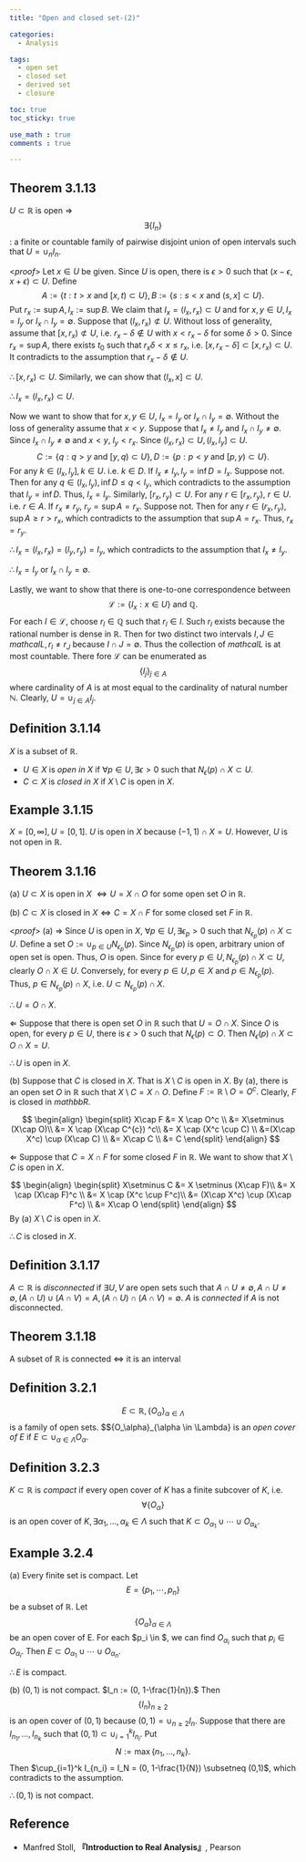 ```yaml
---
title: "Open and closed set-(2)"

categories:
  - Analysis

tags:
  - open set
  - closed set
  - derived set
  - closure

toc: true
toc_sticky: true

use_math : true
comments : true

---
```


## Theorem 3.1.13
$U \subset \mathbb{R}$ is open $\Rightarrow$ $$\exists \{I_n\}$$: a finite or countable family of pairwise disjoint union of open intervals such that $U=\cup_n I_n.$

<*proof*>
Let $x \in U$ be given. Since $U$ is open, there is $\epsilon >0$ such that $(x-\epsilon, x+\epsilon) \subset U.$ Define $$A := \{t: t>x \text{ and } [x,t) \subset U\}, B:=\{s: s<x \text{ and } (s,x] \subset U\} .$$ Put $r_x := \sup A, l_x := \sup B$. We claim that $I_x= (l_x, r_x)\subset U$ and for $x,y \in U, I_x = I_y$ or $I_x \cap I_y =\emptyset.$ Suppose that $(l_x, r_x) \not\subset U.$ Without loss of generality, assume that $[x, r_x) \not\subset U,$ i.e. $r_x - \delta \not\in U$ with $x<r_x-\delta$ for some $\delta>0.$ Since $r_x = \sup A$, there exists $t_0$ such that $r_x\delta < x \leq r_x,$ i.e. $[x, r_x-\delta] \subset [x, r_x) \subset U$. It contradicts to the assumption that $r_x -\delta \not\in U$. 

$\therefore [x, r_x) \subset U.$
Similarly, we can show that $(l_x, x] \subset U.$

$\therefore  I_x = (l_x, r_x) \subset U.$

Now we want to show that for $x,y\in U$, $I_x = I_y$ or $I_x \cap I_y =\emptyset.$ Without the loss of generality assume that $x<y$. Suppose that $I_x \neq I_y$ and $I_x \cap I_y \neq \emptyset.$ Since $I_x \cap I_y \neq \emptyset$ and $x<y$, $l_y < r_x.$ Since $(l_x, r_x) \subset U, (l_x, l_y]\subset U.$ $$C:=\{q: q>y \text{ and } [y,q)\subset U \}, D:= \{p: p<y \text{ and } [p,y) \subset U \}.$$ For any $k\in (l_x, l_y], k\in U.$ i.e. $k\in D.$ If $l_x\neq l_y, l_y = \inf D = l_x.$ Suppose not. Then for any $q \in (l_x, l_y), \inf D \leq q < l_y$, which contradicts to the assumption that $l_y = \inf D$. Thus, $l_x = l_y$.
Similarly, $[r_x, r_y) \subset U$. For any $r \in [r_x, r_y)$, $r \in U.$ i.e. $r\in A.$ If $r_x \neq r_y$, $r_y = \sup A = r_x$. Suppose not. Then for any $r \in (r_x, r_y), \sup A \geq r > r_x$, which contradicts to the assumption that $\sup A = r_x$. Thus, $r_x=r_y$.  

$\therefore I_x = (l_x, r_x) = (l_y, r_y) =I_y$, which contradicts to the assumption that $I_x \neq I_y.$

$\therefore I_x = I_y \text{ or } I_x \cap I_y = \emptyset.$

Lastly, we want to show that there is one-to-one correspondence between $$\mathcal{L} :=\{I_x: x\in U \} \text{ and } \mathbb{Q}.$$ For each $I \in \mathcal{L}$, choose $r_l \in \mathbb{Q}$ such that $r_l \in I.$ Such $r_l$ exists because the rational number is dense in $\mathbb{R}.$ Then for two distinct two intervals $I, J \in mathcal{L}, r_l \neq r_J$ because $I\cap J = \emptyset.$ Thus the collection of $mathcal{L}$ is at most countable. There fore $\mathcal{L}$ can be enumerated as $$\{I_j\}_{j\in A}$$ where cardinality of $A$ is at most equal to the cardinality of natural number $\mathbb{N}.$ Clearly, $U = \cup_{j\in A} I_j$.
$$\tag*{$\square$}$$


## Definition 3.1.14
$X$ is a subset of $\mathbb{R}$.
- $U \in X$ is *open in $X$* if $\forall p \in U, \exists \epsilon >0$ such that $N_\epsilon (p) \cap X \subset U.$
- $C \subset X$ is *closed in $X$* if $X\setminus C$ is open in $X$.

## Example 3.1.15
$X=[0,\infty], U=[0,1]$. $U$ is open in $X$ because $(-1, 1) \cap X = U.$ However, $U$ is not open in $\mathbb{R}.$

## Theorem 3.1.16
(a) $U \subset X$ is open in $X$ $\iff U = X \cap O$ for some open set $O$ in $\mathbb{R}.$

(b) $C \subset X$ is closed in $X \iff C = X \cap F$ for some closed set $F$ in $\mathbb{R}.$

<*proof*>
(a) $\Rightarrow$ Since $U$ is open in $X$, $\forall p\in U, \exists\epsilon_p >0$ such that $N_{\epsilon_p}(p) \cap X \subset U.$ Define a set $O := \cup_{p \in U} N_{\epsilon_p}(p).$ Since $N_{\epsilon_p}(p)$ is open, arbitrary union of open set is open. Thus, $O$ is open. Since for every $p\in U, N_{\epsilon_p}(p) \cap X \subset U$, clearly $O\cap X \in U.$ Conversely, for every $p \in U, p\in X$ and $p\in N_{\epsilon_p}(p)$. Thus, $p \in N_{\epsilon_p}(p) \cap X$, i.e. $U\subset N_{\epsilon_p}(p) \cap X.$

$\therefore U = O \cap X.$

$\Leftarrow$ Suppose that there is open set $O$ in $\mathbb{R}$ such that $U=O\cap X.$ Since $O$ is open, for every $p \in U$, there is $\epsilon >0$ such that $N_\epsilon (p) \subset O.$ Then $N_\epsilon (p) \cap X \subset O\cap X = U.$

$\therefore U$ is open in $X$.

(b) Suppose that $C$ is closed in $X$. That is $X \setminus C$ is open in $X$. By (a), there is an open set $O$ in $\mathbb{R}$ such that $X\setminus C = X\cap O.$ Define $F := \mathbb{R} \setminus O = O^c.$ Clearly, $F$ is closed in $mathbb{R}.$

$$
\begin{align}
\begin{split}
X\cap F &= X \cap O^c \\
&= X\setminus (X\cap O)\\
&= X \cap (X\cap C^{c}) ^c\\
&= X \cap (X^c \cup C) \\
&=(X\cap X^c) \cup (X\cap C) \\
&= X\cap C \\
&= C
\end{split}
\end{align}
$$

$\Leftarrow$ Suppose that $C=X\cap F$ for some closed $F$ in $\mathbb{R}$.
We want to show that $X\setminus C$ is open in $X$.

$$
\begin{align}
\begin{split}
X\setminus C &= X \setminus (X\cap F)\\
&= X \cap (X\cap F)^c \\
&= X \cap (X^c \cup F^c)\\
&= (X\cap X^c) \cup (X\cap F^c) \\
&= X\cap O  
\end{split}
\end{align}
$$
By (a) $X\setminus C$ is open in $X$.

$\therefore C$ is closed in $X$.

$$\tag*{$\square$}$$

## Definition 3.1.17
$A \subset \mathbb{R}$ is *disconnected* if $\exists U,V$ are open sets such that $A\cap U \neq \emptyset, A\cap U \neq \emptyset, (A\cap U) \cup (A\cap V) =A,  (A \cap U) \cap (A\cap V) = \emptyset.$ $A$ is *connected* if $A$ is not disconnected.

## Theorem 3.1.18
A subset of $\mathbb{R}$ is connected $\iff$ it is an interval

## Definition 3.2.1
$$E \subset \mathbb{R}, \{O_\alpha\}_{\alpha \in \Lambda}$$ is a family of open sets. $$\{O_\alpha\}_{\alpha \in \Lambda} is an *open cover of $E$* if $E \subset \cup_{\alpha \in \Lambda}O_\alpha.$

## Definition 3.2.3
$K \subset \mathbb{R}$ is *compact* if every open cover of $K$ has a finite subcover of $K$, i.e. $$\forall \{O_\alpha \}$$ is an open cover of $K, \exists \alpha_1, \ldots, \alpha_k \in \Lambda$ such that $K \subset O_{\alpha_1} \cup \cdots \cup O_{\alpha_k}.$

## Example 3.2.4
(a) Every finite set is compact. Let $$E=\{p_1, \cdots, p_n\}$$ be a subset of $\mathbb{R}$. Let $$\{O_\alpha\}_{\alpha \in \Lambda}$$ be an open cover of E. For each $p_i \in $, we can find $O_{\alpha_i}$ such that $p_i \in O_{\alpha_i}$. Then $E \subset O_{\alpha_1} \cup \cdots \cup O_{\alpha_n}$.

$\therefore E$ is compact.

$$\tag*{$\square$}$$

(b) $(0,1)$ is not compact. $I_n := (0, 1-\frac{1}{n}).$ Then $$\{I_n\}_{n\geq2}$$ is an open cover of $(0,1)$ because $(0,1) = \cup_{n\geq 2} I_n$. Suppose that there are $I_{n_1}, \ldots, I_{n_k}$ such that $(0,1) \subset \cup_{i=1}^k I_{n_i}.$  Put $$N:=\max\{n_1, \ldots, n_k\}.$$ Then $\cup_{i=1}^k I_{n_i} = I_N = (0, 1-\frac{1}{N}) \subsetneq (0,1)$, which contradicts to the assumption.

$\therefore (0,1)$ is not compact.

## Reference
- Manfred Stoll, **『**Introduction to Real Analysis**』**, Pearson
